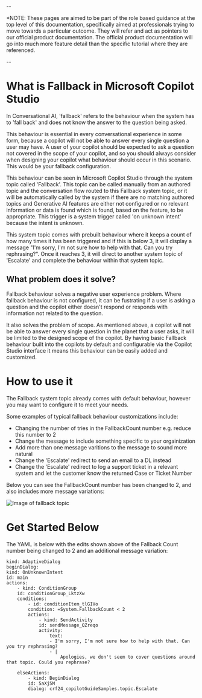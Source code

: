 --

*NOTE: These pages are aimed to be part of the role based guidance at the top level of this documentation, specifically aimed at professionals trying to move towards a particular outcome. They will refer and act as pointers to our official product documentation. The official product documentation will go into much more feature detail than the specific tutorial where they are referenced.

--

# What is Fallback in Microsoft Copilot Studio
In Conversational AI, 'fallback' refers to the behaviour when the system has to 'fall back' and does not know the answer to the question being asked. 

This behaviour is essential in every conversational experience in some form, because a copilot will not be able to answer every single question a user may have. A user of your copilot should be expected to ask a question not covered in the scope of your copilot, and so you should always consider when designing your copilot what behaviour should occur in this scenario. This would be your fallback configuration.

This behaviour can be seen in Microsoft Copilot Studio through the system topic called 'Fallback'. This topic can be called manually from an authored topic and the conversation flow routed to this Fallback system topic, or it will be automatically called by the system if there are no matching authored topics and Generative AI features are either not configured or no relevant information or data is found which is found, based on the feature, to be appropriate. This trigger is a system trigger called 'on unknown intent' because the intent is unknown. 

This system topic comes with prebuilt behaviour where it keeps a count of how many times it has been triggered and if this is below 3, it will display a message "I'm sorry, I'm not sure how to help with that. Can you try rephrasing?". Once it reaches 3, it will direct to another system topic of 'Escalate' and complete the behaviour within that system topic.

## What problem does it solve?
Fallback behaviour solves a negative user experience problem. Where fallback behaviour is not configured, it can be fustrating if a user is asking a question and the copilot either doesn't respond or responds with information not related to the question. 

It also solves the problem of scope. As mentioned above, a copilot will not be able to answer every single question in the planet that a user asks, it will be limited to the designed scope of the copilot. By having basic Fallback behaviour built into the copilots by default and configurable via the Copilot Studio interface it means this behaviour can be easily added and customized.

# How to use it
The Fallback system topic already comes with default behaviour, however you may want to configure it to meet your needs.

Some examples of typical fallback behaviour customizations include:

* Changing the number of tries in the FallbackCount number e.g. reduce this number to 2
* Change the message to include something specific to your orgainization
* Add more than one message varitions to the message to sound more natural 
* Change the 'Escalate' redirect to send an email to a DL instead
* Change the 'Escalate' redirect to log a support ticket in a relevant system and let the customer know the returned Case or Ticket Number

Below you can see the FallbackCount number has been changed to 2, and also includes more message variations:

![Image of fallback topic](https://github.com/sarahcritchley/copilotstudioguidebook/blob/main/I%20want%20learn%20how%20to%20build%20copilots/Images/Fallback-Customized.png?raw=true)

# Get Started Below
The YAML is below with the edits shown above of the Fallback Count number being changed to 2 and an additional message variation:

    kind: AdaptiveDialog
    beginDialog:
    kind: OnUnknownIntent
    id: main
    actions:
        - kind: ConditionGroup
        id: conditionGroup_LktzXw
        conditions:
            - id: conditionItem_tlGIVo
            condition: =System.FallbackCount < 2
            actions:
                - kind: SendActivity
                id: sendMessage_QZreqo
                activity:
                    text:
                    - I'm sorry, I'm not sure how to help with that. Can you try rephrasing?
                    - |
                        Apologies, we don't seem to cover questions around that topic. Could you rephrase?

        elseActions:
            - kind: BeginDialog
            id: 5aXj5M
            dialog: crf24_copilotGuideSamples.topic.Escalate